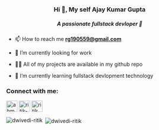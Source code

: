 <h3 align="center">Hi 👋, My self Ajay Kumar Gupta</h3>
<h5 align="center">A passionate fullstack devloper 👨‍</h5>

- 📫 How to reach me **rg190559@gmail.com**

- 🔭 I’m currently looking for work

- 👨‍💻 All of my projects are available in my github repo
 
- 🌱 I’m currently learning fullstack devlopment technology

<h3 align="left">Connect with me:</h3>
<p align="left">
<a href="https://twitter.com/A_k_gupta555" target="blank"><img align="center" src="https://img.icons8.com/fluent/50/000000/twitter.png" alt="ahm_ritik" width="30" width="30" /></a>
<a href="https://www.linkedin.com/in/ajay-kumar-gupta-011a021b5" target="blank"><img align="center" src="https://img.icons8.com/fluent/48/000000/linkedin.png" alt="ritik-dwivedi-7899581b2"  width="30" /></a>
<a href="https://www.instagram.com/a_k_gupta555" target="blank"><img align="center" src="https://img.icons8.com/fluent/48/000000/instagram-new.png" alt="ritik_dwivedi12" width="30" /></a>
</p>

<p><img align="left" src="https://github-readme-stats.vercel.app/api/top-langs?username=akgupta55&theme=white&show_icons=true&locale=en&layout=compact" alt="dwivedi-ritik" /></p>

<p>&nbsp;<img align="center" src="https://github-readme-stats.vercel.app/api?username=akgupta55&theme=white&show_icons=true&locale=en" alt="dwivedi-ritik" /></p>

